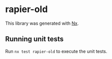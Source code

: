 # rapier-old

This library was generated with [Nx](https://nx.dev).

## Running unit tests

Run `nx test rapier-old` to execute the unit tests.
